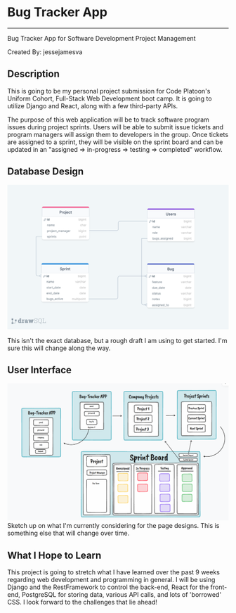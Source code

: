 # Bug Tracker App
---
Bug Tracker App for Software Development Project Management

Created By: jessejamesva

## Description
This is going to be my personal project submission for Code Platoon's Uniform Cohort, Full-Stack Web Development boot camp. It is going to utilize Django and React, along with a few third-party APIs. 

The purpose of this web application will be to track software program issues during project sprints. Users will be able to submit issue tickets and program managers will assign them to developers in the group. Once tickets are assigned to a sprint, they will be visible on the sprint board and can be updated in an "assigned => in-progress => testing => completed" workflow. 

## Database Design
![DB with SQLDraw](bug_trackerV1.png) 

This isn't the exact database, but a rough draft I am using to get started. I'm sure this will change along the way. 

## User Interface
![U/I with TLDraw](BugApp_TLDraw1.png)
Sketch up on what I'm currently considering for the page designs. This is something else that will change over time. 

## What I Hope to Learn
This project is going to stretch what I have learned over the past 9 weeks regarding web development and programming in general. I will be using Django and the RestFramework to control the back-end, React for the front-end, PostgreSQL for storing data, various API calls, and lots of 'borrowed' CSS. I look forward to the challenges that lie ahead!
